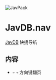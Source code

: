 ![JavPack](https://s1.ax1x.com/2022/04/01/q5lzYn.png "logo")

# JavDB.nav

[JavDB](https://javdb.com/) 快捷导航

## 内容

- `←` `→` 方向键翻页
